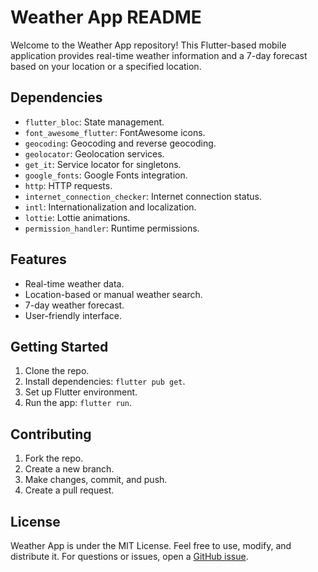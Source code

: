 # Weather App README

Welcome to the Weather App repository! This Flutter-based mobile application provides real-time weather information and a 7-day forecast based on your location or a specified location.

## Dependencies

- `flutter_bloc`: State management.
- `font_awesome_flutter`: FontAwesome icons.
- `geocoding`: Geocoding and reverse geocoding.
- `geolocator`: Geolocation services.
- `get_it`: Service locator for singletons.
- `google_fonts`: Google Fonts integration.
- `http`: HTTP requests.
- `internet_connection_checker`: Internet connection status.
- `intl`: Internationalization and localization.
- `lottie`: Lottie animations.
- `permission_handler`: Runtime permissions.

## Features

- Real-time weather data.
- Location-based or manual weather search.
- 7-day weather forecast.
- User-friendly interface.

## Getting Started

1. Clone the repo.
2. Install dependencies: `flutter pub get`.
3. Set up Flutter environment.
4. Run the app: `flutter run`.

## Contributing

1. Fork the repo.
2. Create a new branch.
3. Make changes, commit, and push.
4. Create a pull request.

## License

Weather App is under the MIT License. Feel free to use, modify, and distribute it. For questions or issues, open a [GitHub issue](https://github.com/yashrajjain726/weather_app/issues).
